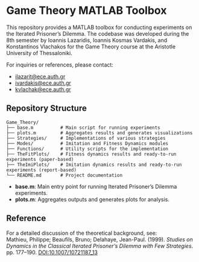 # Game Theory MATLAB Toolbox

This repository provides a MATLAB toolbox for conducting experiments on the Iterated Prisoner’s Dilemma. The codebase was developed during the 8th semester by Ioannis Lazaridis, Ioannis Kosmas Vardakis, and Konstantinos Vlachakos for the Game Theory course at the Aristotle University of Thessaloniki.

For inquiries or references, please contact:
- ilazarit@ece.auth.gr
- ivardakis@ece.auth.gr
- kvlachak@ece.auth.gr

## Repository Structure

```
Game_Theory/
├── base.m          # Main script for running experiments
├── plots.m         # Aggregates results and generates visualizations
├── Strategies/     # Implementations of various strategies
├── Modes/          # Imitation and Fitness Dynamics modules
├── Functions/      # Utility scripts for the implementation
├── TheFitPlots/    # Fitness dynamics results and ready-to-run experiments (paper-based)
├── TheImiPlots/    # Imitation dynamics results and ready-to-run experiments (report-based)
└── README.md       # Project documentation
```

- **base.m**: Main entry point for running Iterated Prisoner’s Dilemma experiments.
- **plots.m**: Aggregates outputs and generates plots for analysis.

## Reference

For a detailed discussion of the theoretical background, see:  
Mathieu, Philippe; Beaufils, Bruno; Delahaye, Jean-Paul. (1999). *Studies on Dynamics in the Classical Iterated Prisoner’s Dilemma with Few Strategies*. pp. 177–190. [DOI:10.1007/10721187_13](https://doi.org/10.1007/10721187_13)
